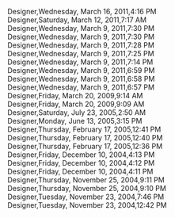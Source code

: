﻿Designer,Wednesday, March 16, 2011,4:16 PM  Designer,Saturday, March 12, 2011,7:17 AM  Designer,Wednesday, March 9, 2011,7:30 PM  Designer,Wednesday, March 9, 2011,7:30 PM  Designer,Wednesday, March 9, 2011,7:28 PM  Designer,Wednesday, March 9, 2011,7:25 PM  Designer,Wednesday, March 9, 2011,7:14 PM  Designer,Wednesday, March 9, 2011,6:59 PM  Designer,Wednesday, March 9, 2011,6:58 PM  Designer,Wednesday, March 9, 2011,6:57 PM  Designer,Friday, March 20, 2009,9:14 AM  Designer,Friday, March 20, 2009,9:09 AM  Designer,Saturday, July 23, 2005,2:50 AM  Designer,Monday, June 13, 2005,3:15 PM  Designer,Thursday, February 17, 2005,12:41 PM  Designer,Thursday, February 17, 2005,12:40 PM  Designer,Thursday, February 17, 2005,12:36 PM  Designer,Friday, December 10, 2004,4:13 PM  Designer,Friday, December 10, 2004,4:12 PM  Designer,Friday, December 10, 2004,4:11 PM  Designer,Thursday, November 25, 2004,9:11 PM  Designer,Thursday, November 25, 2004,9:10 PM  Designer,Tuesday, November 23, 2004,7:46 PM  Designer,Tuesday, November 23, 2004,12:42 PM